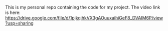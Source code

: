 This is my personal repo containing the code for my project.
The video link is here: https://drive.google.com/file/d/1pjkqihkVX3gAOuuxaihiGeF8_DVAIM6P/view?usp=sharing
